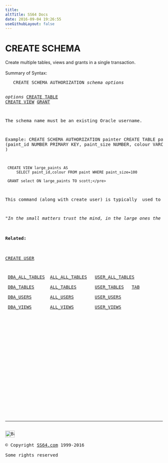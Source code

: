 ```yaml
---
title:
altTitle: SS64 Docs
date: 2016-09-04 19:26:55
useGithubLayout: false
---
```

<!-- #BeginLibraryItem "/Library/head_ora.lbi" --><!-- #EndLibraryItem --><h1>CREATE SCHEMA</h1> 
<p>Create multiple tables, views and grants in a single transaction.<br>
  <br>
  Summary of Syntax:</p>
<pre>   CREATE SCHEMA AUTHORIZATION <i>schema</i> <i>options</i>

   <i>options
      </i><a href="table_c.html">CREATE TABLE</a>
      <a href="view_c.html">CREATE VIEW</a>
      <a href="grant.html">GRANT</a>

The schema name must be an existing Oracle username.

Example:
   CREATE SCHEMA AUTHORIZATION painter
     CREATE TABLE paint
        (paint_id NUMBER PRIMARY KEY,
         paint_size NUMBER,
         colour VARCHAR2(10) )

     CREATE VIEW large_paints AS 
         SELECT paint_id,colour FROM paint WHERE paint_size=100

     GRANT select ON large_paints TO scott;</pre>
<p>This command (along with create user) is typically  used to setup a new, empty set of tables and views. An alternative method is to use export and import (EXP and IMP) </p>
<p><i class="quote">"In the small matters trust the mind, in the large ones the heart" ~ Sigmund Freud</i><br>
<br>
<b>Related:</b><br>
<br>
<a href="user_c.html">CREATE USER</a></p>
<p><span class="code">&nbsp;<a href="../orad/DBA_ALL_TABLES.html">DBA_ALL_TABLES</a>&nbsp;&nbsp;<a href="../orad/ALL_ALL_TABLES.html">ALL_ALL_TABLES</a>&nbsp;&nbsp;&nbsp;<a href="../orad/USER_ALL_TABLES.html">USER_ALL_TABLES</a><br>  
&nbsp;<a href="../orad/DBA_TABLES.html">DBA_TABLES</a>&nbsp;&nbsp;&nbsp;&nbsp;&nbsp;&nbsp;<a href="../orad/ALL_TABLES.html">ALL_TABLES</a>&nbsp;&nbsp;&nbsp;&nbsp;&nbsp;&nbsp;&nbsp;<a href="../orad/USER_TABLES.html">USER_TABLES</a>&nbsp;&nbsp;&nbsp;<a href="../orad/TAB.html">TAB</a><br>  
&nbsp;<a href="../orad/DBA_USERS.html">DBA_USERS</a>&nbsp;&nbsp;&nbsp;&nbsp;&nbsp;&nbsp;&nbsp;<a href="../orad/ALL_USERS.html">ALL_USERS</a>&nbsp;&nbsp;&nbsp;&nbsp;&nbsp;&nbsp;&nbsp;&nbsp;<a href="../orad/USER_USERS.html">USER_USERS</a> <br>  
&nbsp;<a href="../orad/DBA_VIEWS.html">DBA_VIEWS</a>&nbsp;&nbsp;&nbsp;&nbsp;&nbsp;&nbsp;&nbsp;<a href="../orad/ALL_VIEWS.html">ALL_VIEWS</a>&nbsp;&nbsp;&nbsp;&nbsp;&nbsp;&nbsp;&nbsp;&nbsp;<a href="../orad/USER_VIEWS.html">USER_VIEWS</a></span><br>
</p><!-- #BeginLibraryItem "/Library/foot_ora.lbi" --><p>
<!-- oracle-footer -->
<ins class="adsbygoogle" style="display:inline-block;width:300px;height:250px" data-ad-client="ca-pub-6140977852749469" data-ad-slot="4275490898"></ins>
<script>
(adsbygoogle = window.adsbygoogle || []).push({});
</script></p>
<hr>
<div id="bl" class="footer"><a href="schema_c.html#"><img src="../images/top.png" width="30" height="22" alt="Back to the Top"></a></div>
<div id="br" class="footer, tagline">© Copyright <a href="../index.html">SS64.com</a> 1999-2016<br>
Some rights reserved</div><!-- #EndLibraryItem -->

